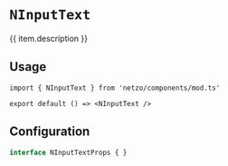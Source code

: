 <script setup>
import SectionDocsCards from '@theme/components/sections/SectionDocsCards.vue'
import en from '~/locales/en.js'
const item = en.components.find(({ uid }) => uid === 'inputtext')
</script>

<div class="mb-5 w-75px h-75px"  :class="item.icon" />

# `NInputText`

{{ item.description }}

## Usage

```tsx
import { NInputText } from 'netzo/components/mod.ts'

export default () => <NInputText />
```

## Configuration

```ts
interface NInputTextProps { }
```

